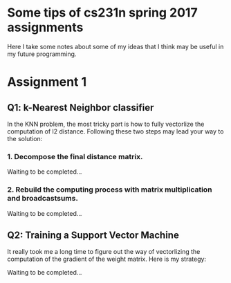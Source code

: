 # Some tips of cs231n spring 2017 assignments
Here I take some notes about some of my ideas that I think may be useful in my future programming.
# Assignment 1
## Q1: k-Nearest Neighbor classifier
In the KNN problem, the most tricky part is how to fully vectorlize the computation of l2 distance. Following these two steps may lead your way to the solution:
### 1. Decompose the final distance matrix.
Waiting to be completed... 
### 2. Rebuild the computing process with matrix multiplication and broadcastsums.
Waiting to be completed...
## Q2: Training a Support Vector Machine
It really took me a long time to figure out the way of vectorlizing the computation of the gradient of the weight matrix. Here is my strategy:

Waiting to be completed...
